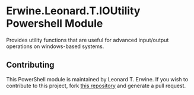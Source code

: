 # Erwine.Leonard.T.IOUtility Powershell Module

Provides utility functions that are useful for advanced input/output operations on windows-based systems.

## Contributing

This PowerShell module is maintained by Leonard T. Erwine. If you wish to contribute to this project, fork [this repository](https://github.com/lerwine/PowerShell-Modules) and generate a pull request.
